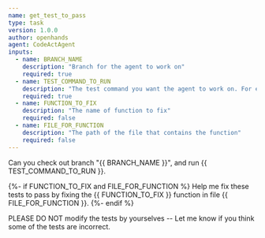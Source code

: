 ```yaml
---
name: get_test_to_pass
type: task
version: 1.0.0
author: openhands
agent: CodeActAgent
inputs:
  - name: BRANCH_NAME
    description: "Branch for the agent to work on"
    required: true
  - name: TEST_COMMAND_TO_RUN
    description: "The test command you want the agent to work on. For example, `pytest tests/unit/test_bash_parsing.py`"
    required: true
  - name: FUNCTION_TO_FIX
    description: "The name of function to fix"
    required: false
  - name: FILE_FOR_FUNCTION
    description: "The path of the file that contains the function"
    required: false
---
```


Can you check out branch "{{ BRANCH_NAME }}", and run {{ TEST_COMMAND_TO_RUN }}.

{%- if FUNCTION_TO_FIX and FILE_FOR_FUNCTION %}
Help me fix these tests to pass by fixing the {{ FUNCTION_TO_FIX }} function in file {{ FILE_FOR_FUNCTION }}.
{%- endif %}

PLEASE DO NOT modify the tests by yourselves -- Let me know if you think some of the tests are incorrect.
